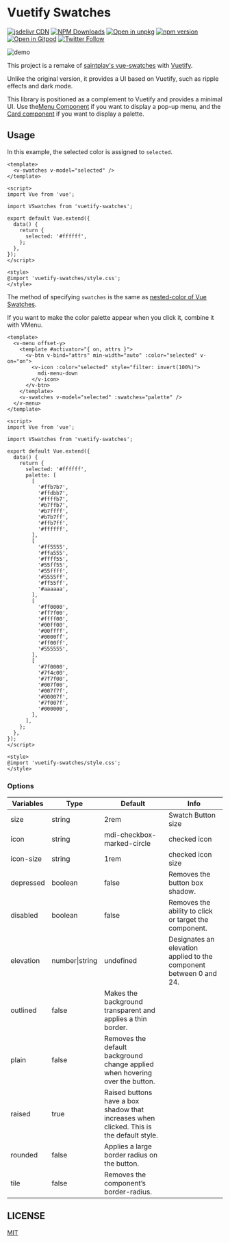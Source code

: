 # Vuetify Swatches

[![jsdelivr CDN](https://data.jsdelivr.com/v1/package/npm/vuetify-swatches/badge)](https://www.jsdelivr.com/package/npm/vuetify-swatches)
[![NPM Downloads](https://img.shields.io/npm/dm/vuetify-swatches.svg?style=flat)](https://www.npmjs.com/package/vuetify-swatches)
[![Open in unpkg](https://img.shields.io/badge/Open%20in-unpkg-blue)](https://uiwjs.github.io/npm-unpkg/#/pkg/vuetify-swatches/file/README.md)
[![npm version](https://img.shields.io/npm/v/vuetify-swatches.svg)](https://www.npmjs.com/package/vuetify-swatches)
[![Open in Gitpod](https://shields.io/badge/Open%20in-Gitpod-green?logo=Gitpod)](https://gitpod.io/#https://github.com/logue/vuetify-swatches)
[![Twitter Follow](https://img.shields.io/twitter/follow/logue256?style=plastic)](https://twitter.com/logue256)

![demo](https://user-images.githubusercontent.com/480173/156681882-d3d5e868-ba9a-4a34-9e75-08272d39da64.gif)

This project is a remake of [saintplay's vue-swatches](https://saintplay.github.io/vue-swatches/) with [Vuetify](https://vuetifyjs.com/).

Unlike the original version, it provides a UI based on Vuetify, such as ripple effects and dark mode.

This library is positioned as a complement to Vuetify and provides a minimal UI. Use the[Menu Component](https://vuetifyjs.com/components/menus/) if you want to display a pop-up menu, and the [Card component](https://vuetifyjs.com/components/cards/) if you want to display a palette.

## Usage

In this example, the selected color is assigned to `selected`.

```vue
<template>
  <v-swatches v-model="selected" />
</template>

<script>
import Vue from 'vue';

import VSwatches from 'vuetify-swatches';

export default Vue.extend({
  data() {
    return {
      selected: '#ffffff',
    };
  },
});
</script>

<style>
@import 'vuetify-swatches/style.css';
</style>
```

The method of specifying `swatches` is the same as [nested-color of Vue Swatches](https://saintplay.github.io/vue-swatches/examples/#nested-colors).

If you want to make the color palette appear when you click it, combine it with VMenu.

```vue
<template>
  <v-menu offset-y>
    <template #activator="{ on, attrs }">
      <v-btn v-bind="attrs" min-width="auto" :color="selected" v-on="on">
        <v-icon :color="selected" style="filter: invert(100%)">
          mdi-menu-down
        </v-icon>
      </v-btn>
    </template>
    <v-swatches v-model="selected" :swatches="palette" />
  </v-menu>
</template>

<script>
import Vue from 'vue';

import VSwatches from 'vuetify-swatches';

export default Vue.extend({
  data() {
    return {
      selected: '#ffffff',
      palette: [
        [
          '#ffb7b7',
          '#ffdbb7',
          '#ffffb7',
          '#b7ffb7',
          '#b7ffff',
          '#b7b7ff',
          '#ffb7ff',
          '#ffffff',
        ],
        [
          '#ff5555',
          '#ffa555',
          '#ffff55',
          '#55ff55',
          '#55ffff',
          '#5555ff',
          '#ff55ff',
          '#aaaaaa',
        ],
        [
          '#ff0000',
          '#ff7f00',
          '#ffff00',
          '#00ff00',
          '#00ffff',
          '#0000ff',
          '#ff00ff',
          '#555555',
        ],
        [
          '#7f0000',
          '#7f4c00',
          '#7f7f00',
          '#007f00',
          '#007f7f',
          '#00007f',
          '#7f007f',
          '#000000',
        ],
      ],
    };
  },
});
</script>

<style>
@import 'vuetify-swatches/style.css';
</style>
```

### Options

| Variables | Type           | Default                                                                                  | Info                                                               |
| --------- | -------------- | ---------------------------------------------------------------------------------------- | ------------------------------------------------------------------ |
| size      | string         | 2rem                                                                                     | Swatch Button size                                                 |
| icon      | string         | mdi-checkbox-marked-circle                                                               | checked icon                                                       |
| icon-size | string         | 1rem                                                                                     | checked icon size                                                  |
| depressed | boolean        | false                                                                                    | Removes the button box shadow.                                     |
| disabled  | boolean        | false                                                                                    | Removes the ability to click or target the component.              |
| elevation | number\|string | undefined                                                                                | Designates an elevation applied to the component between 0 and 24. |
| outlined  | false          | Makes the background transparent and applies a thin border.                              |
| plain     | false          | Removes the default background change applied when hovering over the button.             |
| raised    | true           | Raised buttons have a box shadow that increases when clicked. This is the default style. |
| rounded   | false          | Applies a large border radius on the button.                                             |
| tile      | false          | Removes the component’s border-radius.                                                   |

## LICENSE

[MIT](LICENSE)
